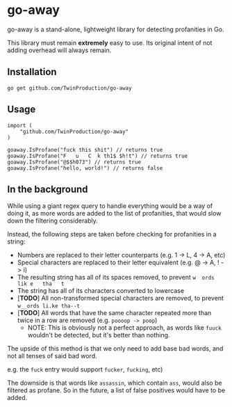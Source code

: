 # go-away

go-away is a stand-alone, lightweight library for detecting profanities in Go.

This library must remain **extremely** easy to use. Its original intent of not adding overhead will always remain.

## Installation

```
go get github.com/TwinProduction/go-away
```

## Usage

```golang
import (
	"github.com/TwinProduction/go-away"
)

goaway.IsProfane("fuck this shit") // returns true
goaway.IsProfane("F   u   C  k th1$ $h!t") // returns true
goaway.IsProfane("@$$h073") // returns true
goaway.IsProfane("hello, world!") // returns false
```

## In the background

While using a giant regex query to handle everything would be a way of doing it, as more words 
are added to the list of profanities, that would slow down the filtering considerably.

Instead, the following steps are taken before checking for profanities in a string:

- Numbers are replaced to their letter counterparts (e.g. 1 -> L, 4 -> A, etc)
- Special characters are replaced to their letter equivalent (e.g. @ -> A, ! -> i)
- The resulting string has all of its spaces removed, to prevent `w  ords  lik e   tha   t`
- The string has all of its characters converted to lowercase
- [**TODO**] All non-transformed special characters are removed, to prevent `w__ords li.ke tha--t`
- [**TODO**] All words that have the same character repeated more than twice in a row are removed (e.g. `poooop -> poop`)
    - NOTE: This is obviously not a perfect approach, as words like `fuuck` wouldn't be detected, but it's better than nothing.
    

The upside of this method is that we only need to add base bad words, and not all tenses of said bad word.

e.g. the `fuck` entry would support `fucker`, `fucking`, etc)

The downside is that words like `assassin`, which contain `ass`, would also be filtered as profane.
So in the future, a list of false positives would have to be added.
